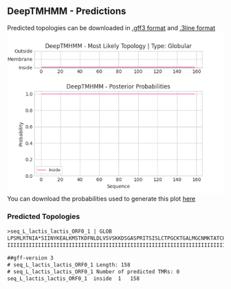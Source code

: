 ## DeepTMHMM - Predictions
Predicted topologies can be downloaded in [.gff3 format](TMRs.gff3) and [.3line format](predicted_topologies.3line)
![picture](plot.png)
You can download the probabilities used to generate this plot [here](seq_L_lactis_lactis_ORF0_1_probs.csv)
### Predicted Topologies
```
>seq_L_lactis_lactis_ORF0_1 | GLOB
LPSMLRTNIA*SIINYKEALKMSTKDFNLDLVSVSKKDSGASPRITSISLCTPGCKTGALMGCNMKTATCHCSIHVSK*PNQRIVFC*FRHGYYPIFISYLGLLNSL*K*REEKT**KVHLKLNRF**EIQFYLQTINGVLLNILKSLRL*VKIKFFX
IIIIIIIIIIIIIIIIIIIIIIIIIIIIIIIIIIIIIIIIIIIIIIIIIIIIIIIIIIIIIIIIIIIIIIIIIIIIIIIIIIIIIIIIIIIIIIIIIIIIIIIIIIIIIIIIIIIIIIIIIIIIIIIIIIIIIIIIIIIIIIIIIIIIIIIIIIIIII

```


```
##gff-version 3
# seq_L_lactis_lactis_ORF0_1 Length: 158
# seq_L_lactis_lactis_ORF0_1 Number of predicted TMRs: 0
seq_L_lactis_lactis_ORF0_1	inside	1	158				

```
